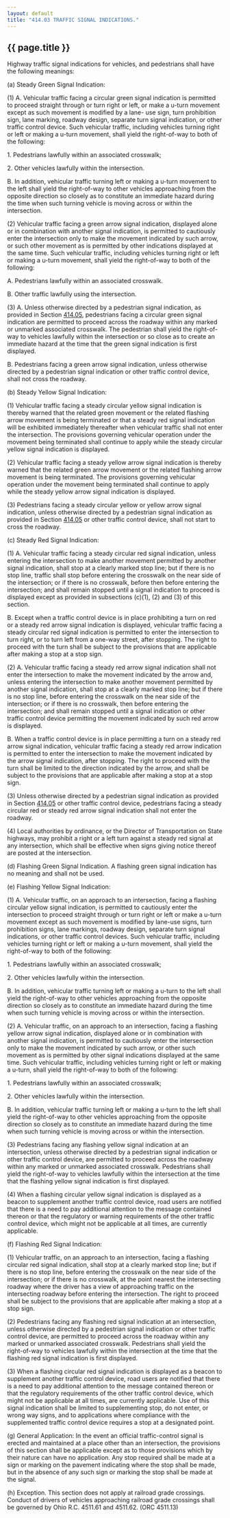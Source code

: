 ```yaml
---
layout: default 
title: "414.03 TRAFFIC SIGNAL INDICATIONS."
---
```


{{ page.title }}
----------------

Highway traffic signal indications for vehicles, and pedestrians shall
have the following meanings:

​(a) Steady Green Signal Indication:

​(1) A. Vehicular traffic facing a circular green signal indication is
permitted to proceed straight through or turn right or left, or make a
u-turn movement except as such movement is modified by a lane- use sign,
turn prohibition sign, lane marking, roadway design, separate turn
signal indication, or other traffic control device. Such vehicular
traffic, including vehicles turning right or left or making a u-turn
movement, shall yield the right-of-way to both of the following:

​1. Pedestrians lawfully within an associated crosswalk;

​2. Other vehicles lawfully within the intersection.

B. In addition, vehicular traffic turning left or making a u-turn
movement to the left shall yield the right-of-way to other vehicles
approaching from the opposite direction so closely as to constitute an
immediate hazard during the time when such turning vehicle is moving
across or within the intersection.

​(2) Vehicular traffic facing a green arrow signal indication, displayed
alone or in combination with another signal indication, is permitted to
cautiously enter the intersection only to make the movement indicated by
such arrow, or such other movement as is permitted by other indications
displayed at the same time. Such vehicular traffic, including vehicles
turning right or left or making a u-turn movement, shall yield the
right-of-way to both of the following:

A. Pedestrians lawfully within an associated crosswalk.

B. Other traffic lawfully using the intersection.

​(3) A. Unless otherwise directed by a pedestrian signal indication, as
provided in Section [414.05](1dde9226.html), pedestrians facing a
circular green signal indication are permitted to proceed across the
roadway within any marked or unmarked associated crosswalk. The
pedestrian shall yield the right-of-way to vehicles lawfully within the
intersection or so close as to create an immediate hazard at the time
that the green signal indication is first displayed.

B. Pedestrians facing a green arrow signal indication, unless otherwise
directed by a pedestrian signal indication or other traffic control
device, shall not cross the roadway.

​(b) Steady Yellow Signal Indication:

​(1) Vehicular traffic facing a steady circular yellow signal indication
is thereby warned that the related green movement or the related
flashing arrow movement is being terminated or that a steady red signal
indication will be exhibited immediately thereafter when vehicular
traffic shall not enter the intersection. The provisions governing
vehicular operation under the movement being terminated shall continue
to apply while the steady circular yellow signal indication is
displayed.

​(2) Vehicular traffic facing a steady yellow arrow signal indication is
thereby warned that the related green arrow movement or the related
flashing arrow movement is being terminated. The provisions governing
vehicular operation under the movement being terminated shall continue
to apply while the steady yellow arrow signal indication is displayed.

​(3) Pedestrians facing a steady circular yellow or yellow arrow signal
indication, unless otherwise directed by a pedestrian signal indication
as provided in Section [414.05](1dde9226.html) or other traffic control
device, shall not start to cross the roadway.

​(c) Steady Red Signal Indication:

​(1) A. Vehicular traffic facing a steady circular red signal
indication, unless entering the intersection to make another movement
permitted by another signal indication, shall stop at a clearly marked
stop line; but if there is no stop line, traffic shall stop before
entering the crosswalk on the near side of the intersection; or if there
is no crosswalk, before then before entering the intersection; and shall
remain stopped until a signal indication to proceed is displayed except
as provided in subsections (c)(1), (2) and (3) of this section.

B. Except when a traffic control device is in place prohibiting a turn
on red or a steady red arrow signal indication is displayed, vehicular
traffic facing a steady circular red signal indication is permitted to
enter the intersection to turn right, or to turn left from a one-way
street, after stopping. The right to proceed with the turn shall be
subject to the provisions that are applicable after making a stop at a
stop sign.

​(2) A. Vehicular traffic facing a steady red arrow signal indication
shall not enter the intersection to make the movement indicated by the
arrow and, unless entering the intersection to make another movement
permitted by another signal indication, shall stop at a clearly marked
stop line; but if there is no stop line, before entering the crosswalk
on the near side of the intersection; or if there is no crosswalk, then
before entering the intersection; and shall remain stopped until a
signal indication or other traffic control device permitting the
movement indicated by such red arrow is displayed.

B. When a traffic control device is in place permitting a turn on a
steady red arrow signal indication, vehicular traffic facing a steady
red arrow indication is permitted to enter the intersection to make the
movement indicated by the arrow signal indication, after stopping. The
right to proceed with the turn shall be limited to the direction
indicated by the arrow, and shall be subject to the provisions that are
applicable after making a stop at a stop sign.

​(3) Unless otherwise directed by a pedestrian signal indication as
provided in Section [414.05](1dde9226.html) or other traffic control
device, pedestrians facing a steady circular red or steady red arrow
signal indication shall not enter the roadway.

​(4) Local authorities by ordinance, or the Director of Transportation
on State highways, may prohibit a right or a left turn against a steady
red signal at any intersection, which shall be effective when signs
giving notice thereof are posted at the intersection.

​(d) Flashing Green Signal Indication. A flashing green signal
indication has no meaning and shall not be used.

​(e) Flashing Yellow Signal Indication:

​(1) A. Vehicular traffic, on an approach to an intersection, facing a
flashing circular yellow signal indication, is permitted to cautiously
enter the intersection to proceed straight through or turn right or left
or make a u-turn movement except as such movement is modified by
lane-use signs, turn prohibition signs, lane markings, roadway design,
separate turn signal indications, or other traffic control devices. Such
vehicular traffic, including vehicles turning right or left or making a
u-turn movement, shall yield the right-of-way to both of the following:

​1. Pedestrians lawfully within an associated crosswalk;

​2. Other vehicles lawfully within the intersection.

B. In addition, vehicular traffic turning left or making a u-turn to the
left shall yield the right-of-way to other vehicles approaching from the
opposite direction so closely as to constitute an immediate hazard
during the time when such turning vehicle is moving across or within the
intersection.

​(2) A. Vehicular traffic, on an approach to an intersection, facing a
flashing yellow arrow signal indication, displayed alone or in
combination with another signal indication, is permitted to cautiously
enter the intersection only to make the movement indicated by such
arrow, or other such movement as is permitted by other signal
indications displayed at the same time. Such vehicular traffic,
including vehicles turning right or left or making a u-turn, shall yield
the right-of-way to both of the following:

​1. Pedestrians lawfully within an associated crosswalk;

​2. Other vehicles lawfully within the intersection.

B. In addition, vehicular traffic turning left or making a u-turn to the
left shall yield the right-of-way to other vehicles approaching from the
opposite direction so closely as to constitute an immediate hazard
during the time when such turning vehicle is moving across or within the
intersection.

​(3) Pedestrians facing any flashing yellow signal indication at an
intersection, unless otherwise directed by a pedestrian signal
indication or other traffic control device, are permitted to proceed
across the roadway within any marked or unmarked associated crosswalk.
Pedestrians shall yield the right-of-way to vehicles lawfully within the
intersection at the time that the flashing yellow signal indication is
first displayed.

​(4) When a flashing circular yellow signal indication is displayed as a
beacon to supplement another traffic control device, road users are
notified that there is a need to pay additional attention to the message
contained thereon or that the regulatory or warning requirements of the
other traffic control device, which might not be applicable at all
times, are currently applicable.

​(f) Flashing Red Signal Indication:

​(1) Vehicular traffic, on an approach to an intersection, facing a
flashing circular red signal indication, shall stop at a clearly marked
stop line; but if there is no stop line, before entering the crosswalk
on the near side of the intersection; or if there is no crosswalk, at
the point nearest the intersecting roadway where the driver has a view
of approaching traffic on the intersecting roadway before entering the
intersection. The right to proceed shall be subject to the provisions
that are applicable after making a stop at a stop sign.

​(2) Pedestrians facing any flashing red signal indication at an
intersection, unless otherwise directed by a pedestrian signal
indication or other traffic control device, are permitted to proceed
across the roadway within any marked or unmarked associated crosswalk.
Pedestrians shall yield the right-of-way to vehicles lawfully within the
intersection at the time that the flashing red signal indication is
first displayed.

​(3) When a flashing circular red signal indication is displayed as a
beacon to supplement another traffic control device, road users are
notified that there is a need to pay additional attention to the message
contained thereon or that the regulatory requirements of the other
traffic control device, which might not be applicable at all times, are
currently applicable. Use of this signal indication shall be limited to
supplementing stop, do not enter, or wrong way signs, and to
applications where compliance with the supplemented traffic control
device requires a stop at a designated point.

​(g) General Application: In the event an official traffic-control
signal is erected and maintained at a place other than an intersection,
the provisions of this section shall be applicable except as to those
provisions which by their nature can have no application. Any stop
required shall be made at a sign or marking on the pavement indicating
where the stop shall be made, but in the absence of any such sign or
marking the stop shall be made at the signal.

​(h) Exception. This section does not apply at railroad grade crossings.
Conduct of drivers of vehicles approaching railroad grade crossings
shall be governed by Ohio R.C. 4511.61 and 4511.62. (ORC 4511.13)

